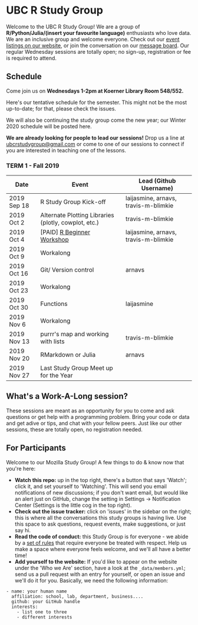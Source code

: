 UBC R Study Group
=======================

Welcome to the UBC R Study Group! We are a group of **R/Python/Julia/(insert your favourite language)** enthusiasts who love data. We are an inclusive group and welcome everyone. Check out our [event listings on our website](http://ubc-r-study-group.github.io/studyGroup/), or join the conversation on our [message board](https://github.com/ubc-r-study-group/studyGroup/issues). Our regular Wednesday sessions are totally open; no sign-up, registration or fee is required to attend. 

## Schedule
Come join us on **Wednesdays 1-2pm at Koerner Library Room 548/552.**

Here's our tentative schedule for the semester. This might not be the most up-to-date; for that, please check the issues.

We will also be continuing the study group come the new year; our Winter 2020 schedule will be posted here. 

**We are already looking for people to lead our sessions!** Drop us a line at ubcrstudygroup@gmail.com or come to one of our sessions to connect if you are interested in teaching one of the lessons.

### TERM 1 - Fall 2019
|Date       |Event                                                               |Lead (Github Username)                              |
|-----------|--------------------------------------------------------------------|-----------------------------------|
|2019 Sep 18| R Study Group Kick-off                                             | laijasmine, arnavs, travis-m-blimkie|
|2019 Oct 2 | Alternate Plotting Libraries (plotly, cowplot, etc.)               | travis-m-blimkie                    |
|2019 Oct 4 | [PAID] [R Beginner Workshop](https://www.eventbrite.ca/e/r-beginner-workshop-tickets-68936650377)                                         | laijasmine, arnavs, travis-m-blimkie|
|2019 Oct 9 | Workalong                                                          |                                   |
|2019 Oct 16| Git/ Version control                                               | arnavs                            |
|2019 Oct 23| Workalong                                                          |                                   |
|2019 Oct 30| Functions                                                          | laijasmine                        |
|2019 Nov 6 | Workalong                                                          |                                   |
|2019 Nov 13| purrr's map and working with lists                                 | travis-m-blimkie                  |
|2019 Nov 20| RMarkdown or Julia                                                 | arnavs                            |
|2019 Nov 27| Last Study Group Meet up for the Year                              |                                   |


## What's a Work-A-Long session?
These sessions are meant as an opportunity for you to come and ask questions or get help with a programming problem. Bring your code or data and get adive or tips, and chat with your fellow peers. Just like our other sessions, these are totally open, no registration needed. 

## For Participants
Welcome to our Mozilla Study Group! A few things to do & know now that you're here:

 - **Watch this repo:** up in the top right, there's a button that says 'Watch'; click it, and set yourself to 'Watching'. This will send you email notifications of new discussions; if you don't want email, but would like an alert just on GitHub, change the setting in Settings -> Notification Center (Settings is the little cog in the top right).
 - **Check out the issue tracker:** click on 'issues' in the sidebar on the right; this is where all the conversations this study groups is having live. Use this space to ask questions, request events, make suggestions, or just say hi.
 - **Read the code of conduct:** this Study Group is for everyone - we abide by a [set of rules](https://www.mozillascience.org/code-of-conduct/) that require everyone be treated with respect. Help us make a space where everyone feels welcome, and we'll all have a better time!
 - **Add yourself to the website:** If you'd like to appear on the website under the 'Who we Are' section, have a look at the `_data/members.yml`; send us a pull request with an entry for yourself, or open an issue and we'll do it for you. Basically, we need the following information:


```
- name: your human name
  affiliation: school, lab, department, business....
  github: your GitHub handle
  interests:
    - list one to three
    - different interests
```
